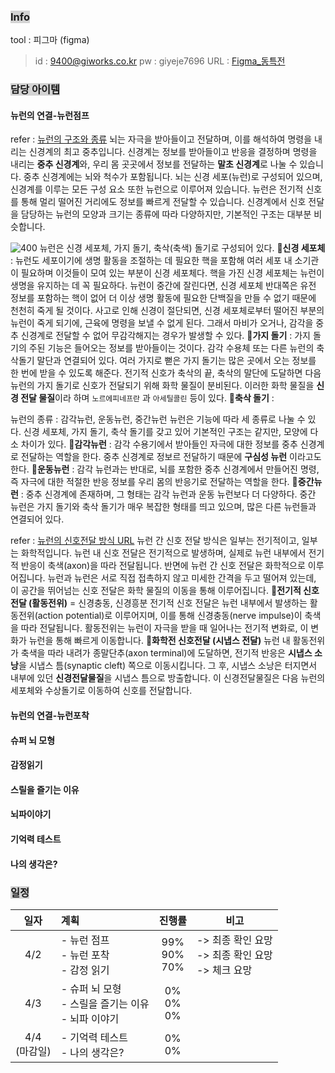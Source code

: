 
### <span style="background:lightgray">Info</span>
tool : 피그마 (figma)
> id : 9400@giworks.co.kr
> pw : giyeje7696
> URL : [Figma_동특전](https://www.figma.com/design/XJbFIdlN3wlS6tqCDd3T5o/%EA%B3%B5%ED%8A%B9%EC%A0%84-%ED%99%94%EB%A9%B4%EA%B5%AC%EC%84%B1%EC%95%88?node-id=1-2&p=f&t=jCyyuqCRxmRDDa3b-0)
### <span style="background:lightgray">담당 아이템</span>

#### 뉴런의 연결-뉴런점프

refer : [뉴런의 구조와 종류](https://blog.naver.com/moeblog/220446698924)
뇌는 자극을 받아들이고 전달하며, 이를 해석하여 명령을 내리는 신경계의 최고 중추입니다. 신경계는 정보를 받아들이고 반응을 결정하며 명령을 내리는 **중추 신경계**와, 우리 몸 곳곳에서 정보를 전달하는 **말초 신경계**로 나눌 수 있습니다.
중추 신경계에는 뇌와 척수가 포함됩니다. 뇌는 신경 세포(뉴런)로 구성되어 있으며, 신경계를 이루는 모든 구성 요소 또한 뉴런으로 이루어져 있습니다.
뉴런은 전기적 신호를 통해 멀리 떨어진 거리에도 정보를 빠르게 전달할 수 있습니다. 신경계에서 신호 전달을 담당하는 뉴런의 모양과 크기는 종류에 따라 다양하지만, 기본적인 구조는 대부분 비슷합니다.

![400](Pasted%20image%2020250402133125.png)
뉴런은 신경 세포체, 가지 돌기, 축삭(축색) 돌기로 구성되어 있다. 
🔹**신경 세포체** : 
	뉴런도 세포이기에 생명 활동을 조절하는 데 필요한 핵을 포함해 여러 세포 내 소기관이 필요하며 이것들이 모여 있는 부분이 신경 세포체다. 핵을 가진 신경 세포체는 뉴런이 생명을 유지하는 데 꼭 필요하다. 뉴런이 중간에 잘린다면, 신경 세포체 반대쪽은 유전 정보를 포함하는 핵이 없어 더 이상 생명 활동에 필요한 단백질을 만들 수 없기 때문에 천천히 죽게 될 것이다.
	사고로 인해 신경이 절단되면, 신경 세포체로부터 떨어진 부분의 뉴런이 죽게 되기에, 근육에 명령을 보낼 수 없게 된다. 그래서 마비가 오거나, 감각을 중추 신경계로 전달할 수 없어 무감각해지는 경우가 발생할 수 있다.
🔹**가지 돌기** :
	가지 돌기의 주된 기능은 들어오는 정보를 받아들이는 것이다. 감각 수용체 또는 다른 뉴런의 축삭돌기 말단과 연결되어 있다. 여러 가지로 뻗은 가지 돌기는 많은 곳에서 오는 정보를 한 번에 받을 수 있도록 해준다.
	전기적 신호가 축삭의 끝, 축삭의 말단에 도달하면 다음 뉴런의 가지 돌기로 신호가 전달되기 위해 화학 물질이 분비된다. 이러한 화학 물질을 **신경 전달 물질**이라 하며 `노르에피네프란` 과 `아세틸콜린` 등이 있다.
🔹**축삭 돌기** :
	

뉴런의 종류 : 감각뉴런, 운동뉴런, 중간뉴런
뉴런은 기능에 따라 세 종류로 나눌 수 있다. 신경 세포체, 가지 돌기, 축삭 돌기를 갖고 있어 기본적인 구조는 같지만, 모양에 다소 차이가 있다.
🔹**감각뉴런** :
	감각 수용기에서 받아들인 자극에 대한 정보를 중추 신경계로 전달하는 역할을 한다. 중추 신경계로 정보르 전달하기 때문에 **구심성 뉴런** 이라고도 한다.
🔹**운동뉴런** :
	감각 뉴런과는 반대로, 뇌를 포함한 중추 신경계에서 만들어진 명령, 즉 자극에 대한 적절한 반응 정보를 우리 몸의 반응기로 전달하는 역할을 한다.
🔹**중간뉴런** :
	중추 신경계에 존재하며, 그 형태는 감각 뉴런과 운동 뉴런보다 더 다양하다. 중간 뉴런은 가지 돌기와 축삭 돌기가 매우 복잡한 형태를 띄고 있으며, 많은 다른 뉴런들과 연결되어 있다.

refer : [뉴런의 신호전달 방식 URL](https://blog.naver.com/koomh09/90114251267)
뉴런 간 신호 전달 방식은 일부는 전기적이고, 일부는 화학적입니다.
뉴런 내 신호 전달은 전기적으로 발생하며, 실제로 뉴런 내부에서 전기적 반응이 축색(axon)을 따라 전달됩니다. 반면에 뉴런 간 신호 전달은 화학적으로 이루어집니다.
뉴런과 뉴런은 서로 직접 접촉하지 않고 미세한 간격을 두고 떨어져 있는데, 이 공간을 뛰어넘는 신호 전달은 화학 물질의 이동을 통해 이루어집니다.
🔹**전기적 신호전달 (활동전위)**
	= 신경충동, 신경흥분
	전기적 신호 전달은 뉴런 내부에서 발생하는 활동전위(action potential)로 이루어지며, 이를 통해 신경충동(nerve impulse)이 축색을 따라 전달됩니다. 활동전위는 뉴런이 자극을 받을 때 일어나는 전기적 변화로, 이 변화가 뉴런을 통해 빠르게 이동합니다.
🔹**화학전 신호전달 (시냅스 전달)**
	뉴런 내 활동전위가 축색을 따라 내려가 종말단추(axon terminal)에 도달하면, 전기적 반응은 **시냅스 소낭**을 시냅스 틈(synaptic cleft) 쪽으로 이동시킵니다.
	그 후, 시냅스 소낭은 터지면서 내부에 있던 **신경전달물질**을 시냅스 틈으로 방출합니다. 이 신경전달물질은 다음 뉴런의 세포체와 수상돌기로 이동하여 신호를 전달합니다.

#### 뉴런의 연결-뉴런포착


#### 슈퍼 뇌 모형


#### 감정읽기


#### 스릴을 즐기는 이유


#### 뇌파이야기


#### 기억력 테스트


#### 나의 생각은?


### <span style="background:lightgray">일정</span>

|      일자       | 계획                                    |        진행률        | 비고                                     |
| :-----------: | :------------------------------------ | :---------------: | -------------------------------------- |
|      4/2      | - 뉴런 점프<br>- 뉴런 포착<br>- 감정 읽기         | 99%<br>90%<br>70% | -> 최종 확인 요망<br>-> 최종 확인 요망<br>-> 체크 요망 |
|      4/3      | - 슈퍼 뇌 모형<br>- 스릴을 즐기는 이유<br>- 뇌파 이야기 |  0%<br>0%<br>0%   |                                        |
| 4/4 <br>(마감일) | - 기억력 테스트<br>- 나의 생각은?                |     0%<br>0%      |                                        |
